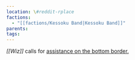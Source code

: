 ```yaml
---
location: \#reddit-rplace
factions:
  - "[[factions/Kessoku Band|Kessoku Band]]"
parents: 
tags: 
---
```

*[[Wiz]]* calls for [assistance on the bottom border.](discord://discord.com/channels/1093664259273130084/1131230952119615600/1131580482514079814)

